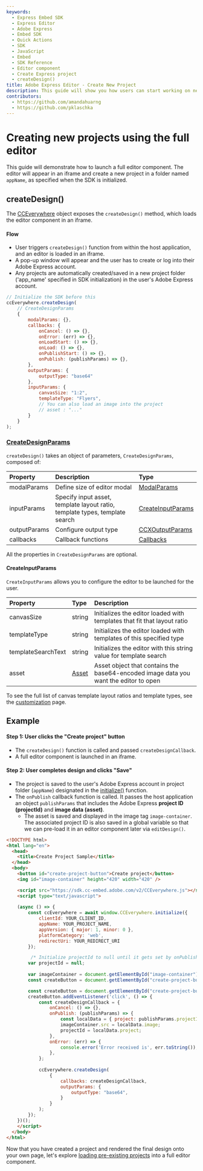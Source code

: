 ```yaml
---
keywords:
  - Express Embed SDK
  - Express Editor
  - Adobe Express
  - Embed SDK
  - Quick Actions
  - SDK
  - JavaScript
  - Embed
  - SDK Reference
  - Editor component 
  - Create Express project 
  - createDesign()
title: Adobe Express Editor - Create New Project
description: This guide will show you how users can start working on new projects in an Adobe Express editor. 
contributors:
  - https://github.com/amandahuarng
  - https://github.com/pklaschka
---
```


# Creating new projects using the full editor

This guide will demonstrate how to launch a full editor component. The editor will appear in an iframe and create a new project in a folder named `appName`, as specified when the SDK is initialized.

## createDesign()

The [CCEverywhere](../../../reference/index.md#cceverywhere) object exposes the `createDesign()` method, which loads the editor component in an iframe.

#### Flow

* User triggers `createDesign()` function from within the host application, and an editor is loaded in an iframe.
* A pop-up window will appear and the user has to create or log into their Adobe Express account.
* Any projects are automatically created/saved in a new project folder ('app_name' specified in SDK initialization) in the user's Adobe Express account.

```js
// Initialize the SDK before this 
ccEverywhere.createDesign(
    // CreateDesignParams
    {
        modalParams: {},
        callbacks: {
            onCancel: () => {},
            onError: (err) => {},
            onLoadStart: () => {},
            onLoad: () => {},
            onPublishStart: () => {},
            onPublish: (publishParams) => {},
        },
        outputParams: { 
            outputType: "base64"
        },
        inputParams: { 
            canvasSize: "1:2",
            templateType: "Flyers",
            // You can also load an image into the project 
            // asset : "..."
        }
    }
); 
```

### [CreateDesignParams](../../../reference/full_editor/index.md#createdesignparams)

`createDesign()` takes an object of parameters, `CreateDesignParams`, composed of:

| Property | Description | Type
| :-- | :-- | :--
| modalParams | Define size of editor modal | [ModalParams](../../../reference/shared_types/index.md#modalparams)
| inputParams | Specify input asset, template layout ratio, template types, template search | [CreateInputParams](#createinputparams)
| outputParams | Configure output type | [CCXOutputParams](../../../reference/shared_types/index.md#ccxoutputparams)
| callbacks | Callback functions | [Callbacks](../../../reference/shared_types/index.md#callbacks)
  
All the properties in `CreateDesignParams` are optional.

#### CreateInputParams

`CreateInputParams` allows you to configure the editor to be launched for the user.

| Property | Type| Description
| :-- | :--| :--
| canvasSize| string | Initializes the editor loaded with templates that fit that layout ratio
| templateType | string | Initializes the editor loaded with templates of this specified type
| templateSearchText | string | Initializes the editor with this string value for template search
| asset | [Asset](../../../reference/shared_types/index.md#asset) | Asset object that contains the base64-encoded image data you want the editor to open

To see the full list of canvas template layout ratios and template types, see the [customization](../../guides/full_editor/customization/index.md) page.

## Example

#### Step 1: User clicks the "Create project" button

* The `createDesign()` function is called and passed `createDesignCallback`.
* A full editor component is launched in an iframe.

#### Step 2: User completes design and clicks "Save"

* The project is saved to the user's Adobe Express account in project folder (`appName`) designated in the [initialize()](../../../reference/index.md#initialize) function.
* The `onPublish` callback function is called. It passes the host application an object `publishParams` that includes the Adobe Express __project ID (projectId)__ and __image data (asset)__.
  * The asset is saved and displayed in the image tag `image-container`. The associated project ID is also saved in a global variable so that we can pre-load it in an editor component later via `editDesign()`.

```html
<!DOCTYPE html>
<html lang="en">
  <head>
    <title>Create Project Sample</title>
  </head>  
  <body>
    <button id="create-project-button">Create project</button>
    <img id="image-container" height="420" width="420" />

    <script src="https://sdk.cc-embed.adobe.com/v2/CCEverywhere.js"></script>
    <script type="text/javascript">
    
    (async () => {
        const ccEverywhere = await window.CCEverywhere.initialize({
            clientId: YOUR_CLIENT_ID,
            appName: YOUR_PROJECT_NAME,
            appVersion: { major: 1, minor: 0 },
            platformCategory: 'web', 
            redirectUri: YOUR_REDIRECT_URI
        });

         /* Initialize projectId to null until it gets set by onPublish callback */
        var projectId = null;
        
        var imageContainer = document.getElementById("image-container");
        const createButton = document.getElementById("create-project-button");

        const createButton = document.getElementById("create-project-button");
        createButton.addEventListener('click', () => {
            const createDesignCallback = {
                onCancel: () => {},
                onPublish: (publishParams) => {
                    const localData = { project: publishParams.projectId, image: publishParams.asset.data };
                    imageContainer.src = localData.image;
                    projectId = localData.project;
                },
                onError: (err) => {
                    console.error('Error received is', err.toString());
                },
            };
            
            ccEverywhere.createDesign(
                {
                    callbacks: createDesignCallback, 
                    outputParams: {
                        outputType: "base64",
                    }
                }
            );  
        });
    })();
    </script>
  </body> 
</html>
```

Now that you have created a project and rendered the final design onto your own page, let's explore [loading pre-existing projects](../edit_project/index.md) into a full editor component.
